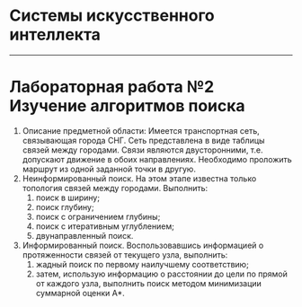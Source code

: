 # **Системы искусcтвенного интеллекта**
____
# **Лабораторная работа №2 Изучение алгоритмов поиска**
1. Описание предметной области:
Имеется транспортная сеть, связывающая
города СНГ. Сеть представлена в виде таблицы связей между городами. Связи
являются двусторонними, т.е. допускают движение в обоих направлениях.
Необходимо проложить маршрут из одной заданной точки в другую. 
2. Неинформированный поиск. 
На этом этапе известна только топология связей между городами. Выполнить:
    1) поиск в ширину;
    2) поиск глубину;
    3) поиск с ограничением глубины;
    4) поиск с итеративным углублением;
    5) двунаправленный поиск. 
3. Информированный поиск. 
Воспользовавшись информацией о протяженности связей от текущего узла, выполнить:
    1) жадный поиск по первому наилучшему соответствию;
    2) затем, использую информацию о расстоянии до цели по прямой от
каждого узла, выполнить поиск методом минимизации суммарной оценки
А*.
